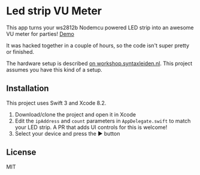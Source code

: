 # Led strip VU Meter

This app turns your ws2812b Nodemcu powered LED strip into an awesome VU meter for parties! [Demo](http://i.imgur.com/67VBxJO.gif)

It was hacked together in a couple of hours, so the code isn't super pretty or finished.

The hardware setup is described [on workshop.syntaxleiden.nl](http://workshop.syntaxleiden.nl/ledstrip-esp8266-guide.html). This project assumes you have this kind of a setup.

## Installation

This project uses Swift 3 and Xcode 8.2.

1. Download/clone the project and open it in Xcode
2. Edit the `ipAddress` and `count` parameters in `AppDelegate.swift` to match your LED strip. A PR that adds UI controls for this is welcome!
3. Select your device and press the ► button

## License

MIT
